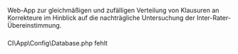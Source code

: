 Web-App zur gleichmäßigen und zufälligen Verteilung von Klausuren an Korrekteure im Hinblick auf die nachträgliche Untersuchung der Inter-Rater-Übereinstimmung.

###

CI\App\Config\Database.php fehlt

###

